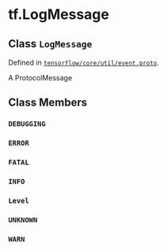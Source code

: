 <div itemscope itemtype="http://developers.google.com/ReferenceObject">
<meta itemprop="name" content="tf.LogMessage" />
<meta itemprop="path" content="Stable" />
<meta itemprop="property" content="DEBUGGING"/>
<meta itemprop="property" content="ERROR"/>
<meta itemprop="property" content="FATAL"/>
<meta itemprop="property" content="INFO"/>
<meta itemprop="property" content="Level"/>
<meta itemprop="property" content="UNKNOWN"/>
<meta itemprop="property" content="WARN"/>
</div>

# tf.LogMessage

## Class `LogMessage`





Defined in [`tensorflow/core/util/event.proto`](https://www.tensorflow.org/code/tensorflow/core/util/event.proto).

A ProtocolMessage

## Class Members

<h3 id="DEBUGGING"><code>DEBUGGING</code></h3>

<h3 id="ERROR"><code>ERROR</code></h3>

<h3 id="FATAL"><code>FATAL</code></h3>

<h3 id="INFO"><code>INFO</code></h3>

<h3 id="Level"><code>Level</code></h3>

<h3 id="UNKNOWN"><code>UNKNOWN</code></h3>

<h3 id="WARN"><code>WARN</code></h3>

